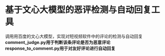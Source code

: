 # 基于文心大模型的恶评检测与自动回复工具
调用用百度的文心大模型，实现对短视频软件中的评论的检测与自动回复
**comment_judge.py用于判断该条评论是否为恶意评论**
**response_to_comment.py用于对友好评论进行自动回复**
